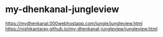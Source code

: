 # my-dhenkanal-jungleview
https://mydhenkanal.000webhostapp.com/jungle/jungleview.html
https://nishikantaray.github.io/my-dhenkanal-jungleview/jungleview.html
